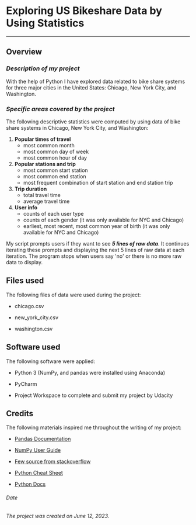 # **Exploring US Bikeshare Data by Using Statistics**
***

## **Overview**
### _Description of my project_
With the help of Python I have explored data related to bike share systems for three major cities in the United States: Chicago, New York City, and Washington.
### _Specific areas covered by the project_
The following descriptive statistics were computed by using data of bike share systems in Chicago, New York City, and Washington:
1.  **Popular times of travel**
    + most common month
    - most common day of week
    - most common hour of day
1.  **Popular stations and trip**
    + most common start station
    - most common end station
    + most frequent combination of start station and end station trip
1.  **Trip duration**
    + total travel time
    - average travel time
1.  **User info**
    + counts of each user type
    - counts of each gender (it was only available for NYC and Chicago)
    - earliest, most recent, most common year of birth (it was only available for NYC and Chicago)

My script prompts users if they want to see **_5 lines of raw data_**. It continues iterating these prompts and displaying the next 5 lines of raw data at each iteration. The program stops when users say 'no' or there is no more raw data to display.

## **Files used**
The following files of data were used during the project:
- chicago.csv
+ new_york_city.csv
* washington.csv

## **Software used**
The following software were applied:
- Python 3 (NumPy, and pandas were installed using Anaconda)
+ PyCharm
* Project Workspace to complete and submit my project by Udacity

## **Credits**
The following materials inspired me throughout the writing of my project:
- [Pandas Documentation](https://pandas.pydata.org/pandas-docs/stable/)
+ [NumPy User Guide](https://numpy.org/devdocs/user/index.html)
* [Few source from stackoverflow](https://stackoverflow.com/questions/50192965/how-to-make-user-input-not-case-sensitive)
- [Python Cheat Sheet](http://www.sixthresearcher.com/python-3-reference-cheat-sheet-for-beginners/)
+ [Python Docs](https://docs.python.org/3/)


###### Date
_The project was created on June 12, 2023._
